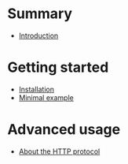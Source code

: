# Summary

- [Introduction](./README.md)

# Getting started

- [Installation](./installation.md)
- [Minimal example](./minimal-example.md)

# Advanced usage

- [About the HTTP protocol]()
